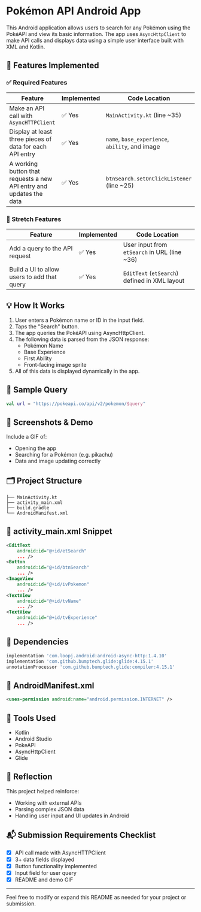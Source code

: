 # Pokémon API Android App

This Android application allows users to search for any Pokémon using the PokéAPI and view its basic information. The app uses `AsyncHttpClient` to make API calls and displays data using a simple user interface built with XML and Kotlin.

## 📱 Features Implemented

### ✅ Required Features

| Feature | Implemented | Code Location |
|---------|-------------|---------------|
| Make an API call with `AsyncHTTPClient` | ✅ Yes | `MainActivity.kt` (line ~35) |
| Display at least three pieces of data for each API entry | ✅ Yes | `name`, `base_experience`, `ability`, and image |
| A working button that requests a new API entry and updates the data | ✅ Yes | `btnSearch.setOnClickListener` (line ~25) |

### 🌟 Stretch Features

| Feature | Implemented | Code Location |
|---------|-------------|---------------|
| Add a query to the API request | ✅ Yes | User input from `etSearch` in URL (line ~36) |
| Build a UI to allow users to add that query | ✅ Yes | `EditText` (`etSearch`) defined in XML layout |

## 💡 How It Works

1. User enters a Pokémon name or ID in the input field.
2. Taps the "Search" button.
3. The app queries the PokéAPI using AsyncHttpClient.
4. The following data is parsed from the JSON response:
   * Pokémon Name
   * Base Experience
   * First Ability
   * Front-facing image sprite
5. All of this data is displayed dynamically in the app.

## 🧪 Sample Query

```kotlin
val url = "https://pokeapi.co/api/v2/pokemon/$query"
```

## 📸 Screenshots & Demo

Include a GIF of:
* Opening the app
* Searching for a Pokémon (e.g. pikachu)
* Data and image updating correctly

## 🗂 Project Structure

```
├── MainActivity.kt
├── activity_main.xml
├── build.gradle
└── AndroidManifest.xml
```

## 📄 activity_main.xml Snippet

```xml
<EditText
    android:id="@+id/etSearch"
    ... />
<Button
    android:id="@+id/btnSearch"
    ... />
<ImageView
    android:id="@+id/ivPokemon"
    ... />
<TextView
    android:id="@+id/tvName"
    ... />
<TextView
    android:id="@+id/tvExperience"
    ... />
```

## 🔧 Dependencies

```groovy
implementation 'com.loopj.android:android-async-http:1.4.10'
implementation 'com.github.bumptech.glide:glide:4.15.1'
annotationProcessor 'com.github.bumptech.glide:compiler:4.15.1'
```

## 📜 AndroidManifest.xml

```xml
<uses-permission android:name="android.permission.INTERNET" />
```

## 🤖 Tools Used

* Kotlin
* Android Studio
* PokeAPI
* AsyncHttpClient
* Glide

## 🧠 Reflection

This project helped reinforce:
* Working with external APIs
* Parsing complex JSON data
* Handling user input and UI updates in Android

## 📬 Submission Requirements Checklist

- [x] API call made with AsyncHTTPClient
- [x] 3+ data fields displayed
- [x] Button functionality implemented
- [x] Input field for user query
- [x] README and demo GIF

---

Feel free to modify or expand this README as needed for your project or submission.
